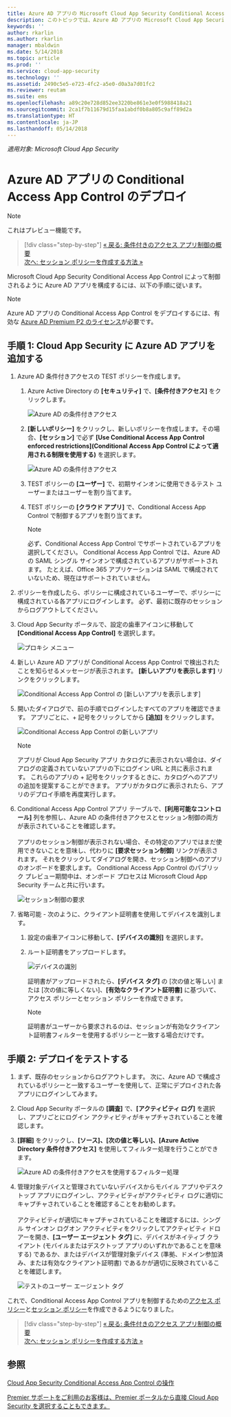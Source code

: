 ```yaml
---
title: Azure AD アプリの Microsoft Cloud App Security Conditional Access App Control をデプロイする | Microsoft Docs
description: このトピックでは、Azure AD アプリの Microsoft Cloud App Security Conditional Access App Control リバース プロキシ機能をデプロイする方法について説明します。
keywords: ''
author: rkarlin
ms.author: rkarlin
manager: mbaldwin
ms.date: 5/14/2018
ms.topic: article
ms.prod: ''
ms.service: cloud-app-security
ms.technology: ''
ms.assetid: 2490c5e5-e723-4fc2-a5e0-d0a3a7d01fc2
ms.reviewer: reutam
ms.suite: ems
ms.openlocfilehash: a89c20e728d852ee3220be861e3e0f5988418a21
ms.sourcegitcommit: 2ca1f7b11679d15faa1abdf0b8a805c9aff89d2a
ms.translationtype: HT
ms.contentlocale: ja-JP
ms.lasthandoff: 05/14/2018
---
```

*適用対象: Microsoft Cloud App Security*

# <a name="deploy-conditional-access-app-control-for-azure-ad-apps"></a>Azure AD アプリの Conditional Access App Control のデプロイ

> [!NOTE]
> これはプレビュー機能です。



>[!div class="step-by-step"]
[« 戻る: 条件付きのアクセス アプリ制御の概要](proxy-intro-aad.md)<br>
[次へ: セッション ポリシーを作成する方法 »](session-policy-aad.md)


Microsoft Cloud App Security Conditional Access App Control によって制御されるように Azure AD アプリを構成するには、以下の手順に従います。

> [!NOTE]
> Azure AD アプリの Conditional Access App Control をデプロイするには、有効な [Azure AD Premium P2 のライセンス](https://docs.microsoft.com/azure/active-directory/license-users-groups)が必要です。

## <a name="step-1-add-azure-ad-apps-in-cloud-app-security"></a>手順 1: Cloud App Security に Azure AD アプリを追加する  

1. Azure AD 条件付きアクセスの TEST ポリシーを作成します。

   1. Azure Active Directory の **[セキュリティ]** で、**[条件付きアクセス]** をクリックします。

      ![Azure AD の条件付きアクセス](./media/aad-conditional-access.png)

   2. **[新しいポリシー]** をクリックし、新しいポリシーを作成します。その場合、**[セッション]** で必ず **[Use Conditional Access App Control enforced restrictions]\(Conditional Access App Control によって適用される制限を使用する\)** を選択します。

      ![Azure AD の条件付きアクセス](./media/proxy-deploy-restrictions-aad.png)

   3. TEST ポリシーの **[ユーザー]** で、初期サインオンに使用できるテスト ユーザーまたはユーザーを割り当てます。
    
   4. TEST ポリシーの **[クラウド アプリ]** で、Conditional Access App Control で制御するアプリを割り当てます。 

      > [!NOTE]
      >必ず、Conditional Access App Control でサポートされているアプリを選択してください。 Conditional Access App Control では、Azure AD の SAML シングル サインオンで構成されているアプリがサポートされます。 たとえば、Office 365 アプリケーションは SAML で構成されていないため、現在はサポートされていません。


2. ポリシーを作成したら、ポリシーに構成されているユーザーで、ポリシーに構成されている各アプリにログインします。 必ず、最初に既存のセッションからログアウトしてください。

3. Cloud App Security ポータルで、設定の歯車アイコンに移動して **[Conditional Access App Control]** を選択します。 
    
     ![プロキシ メニュー](./media/proxy-menu.png)

4. 新しい Azure AD アプリが Conditional Access App Control で検出されたことを知らせるメッセージが表示されます。 **[新しいアプリを表示します]** リンクをクリックします。

   ![Conditional Access App Control の [新しいアプリを表示します]](./media/proxy-view-new-apps.png)

5. 開いたダイアログで、前の手順でログインしたすべてのアプリを確認できます。 アプリごとに、+ 記号をクリックしてから **[追加]** をクリックします。

   ![Conditional Access App Control の新しいアプリ](./media/proxy-new-app.png)

   > [!NOTE]
   > アプリが Cloud App Security アプリ カタログに表示されない場合は、ダイアログの定義されていないアプリの下にログイン URL と共に表示されます。 これらのアプリの + 記号をクリックするときに、カタログへのアプリの追加を提案することができます。 アプリがカタログに表示されたら、アプリのデプロイ手順を再度実行します。 

6. Conditional Access App Control アプリ テーブルで、**[利用可能なコントロール]** 列を参照し、Azure AD の条件付きアクセスとセッション制御の両方が表示されていることを確認します。 <br></br>アプリのセッション制御が表示されない場合、その特定のアプリではまだ使用できないことを意味し、代わりに **[要求セッション制御]** リンクが表示されます。 それをクリックしてダイアログを開き、セッション制御へのアプリのオンボードを要求します。 Conditional Access App Control のパブリック プレビュー期間中は、オンボード プロセスは Microsoft Cloud App Security チームと共に行います。
  
   ![セッション制御の要求](./media/request-session-control.png)

7. 省略可能 - 次のように、クライアント証明書を使用してデバイスを識別します。

   1. 設定の歯車アイコンに移動して、**[デバイスの識別]** を選択します。

   2. ルート証明書をアップロードします。

      ![デバイスの識別](./media/device-identification.png)
 
      証明書がアップロードされたら、**[デバイス タグ]** の [次の値と等しい] または [次の値に等しくない]、**[有効なクライアント証明書]** に基づいて、アクセス ポリシーとセッション ポリシーを作成できます。
 
      > [!NOTE]
      >証明書がユーザーから要求されるのは、セッションが有効なクライアント証明書フィルターを使用するポリシーと一致する場合だけです。 

## <a name="step-2-test-the-deployment"></a>手順 2: デプロイをテストする

1. まず、既存のセッションからログアウトします。 次に、Azure AD で構成されているポリシーと一致するユーザーを使用して、正常にデプロイされた各アプリにログインしてみます。 

2. Cloud App Security ポータルの **[調査]** で、**[アクティビティ ログ]** を選択し、アプリごとにログイン アクティビティがキャプチャされていることを確認します。

3. **[詳細]** をクリックし、**[ソース]、[次の値と等しい]、[Azure Active Directory 条件付きアクセス]** を使用してフィルター処理を行うことができます。

    ![Azure AD の条件付きアクセスを使用するフィルター処理](./media/sso-logon.png)

4. 管理対象デバイスと管理されていないデバイスからモバイル アプリやデスクトップ アプリにログインし、アクティビティがアクティビティ ログに適切にキャプチャされていることを確認することをお勧めします。<br></br>
   アクティビティが適切にキャプチャされていることを確認するには、シングル サインオン ログオン アクティビティをクリックしてアクティビティ ドロアーを開き、**[ユーザー エージェント タグ]** に、デバイスがネイティブ クライアント (モバイルまたはデスクトップ アプリのいずれかであることを意味する) であるか、またはデバイスが管理対象デバイス (準拠、ドメイン参加済み、または有効なクライアント証明書) であるかが適切に反映されていることを確認します。
 
   ![テストのユーザー エージェント タグ](./media/domain-joined.png)


これで、Conditional Access App Control アプリを制御するための[アクセス ポリシー](access-policy-aad.md)と[セッション ポリシー](session-policy-aad.md)を作成できるようになりました。


>[!div class="step-by-step"]
[« 戻る: 条件付きのアクセス アプリ制御の概要](proxy-intro-aad.md)<br>
[次へ: セッション ポリシーを作成する方法 »](session-policy-aad.md)


## <a name="see-also"></a>参照  
[Cloud App Security Conditional Access App Control の操作](proxy-intro-aad.md)   

[Premier サポートをご利用のお客様は、Premier ポータルから直接 Cloud App Security を選択することもできます。](https://premier.microsoft.com/)  
  